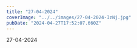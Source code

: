 ```yaml
---
title: "27-04-2024"
coverImage: "../../images/27-04-2024-IzNj.jpg"
pubDate: "2024-04-27T17:52:07.660Z"
---
```


27-04-2024
